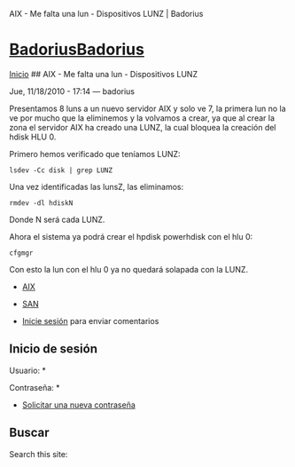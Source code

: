 





AIX - Me falta una lun - Dispositivos LUNZ | Badorius


















# [BadoriusBadorius](/ "Badorius")

 
 

[Inicio](/) ## AIX - Me falta una lun - Dispositivos LUNZ

 

Jue, 11/18/2010 - 17:14 — badorius

Presentamos 8 luns a un nuevo servidor AIX y solo ve 7, la primera lun no la ve por mucho que la eliminemos y la volvamos a crear, ya que al crear la zona el servidor AIX ha creado una LUNZ, la cual bloquea la creación del hdisk HLU 0.


Primero hemos verificado que teníamos LUNZ:


`lsdev -Cc disk | grep LUNZ`


Una vez identificadas las lunsZ, las eliminamos:


`rmdev -dl hdiskN`


Donde N será cada LUNZ.


Ahora el sistema ya podrá crear el hpdisk powerhdisk con el hlu 0:


`cfgmgr`


Con esto la lun con el hlu 0 ya no quedará solapada con la LUNZ.





* [AIX](/?q=taxonomy/term/8)
* [SAN](/?q=taxonomy/term/3)


* [Inicie sesión](/?q=user/login&destination=comment%2Freply%2F48%23comment-form) para enviar comentarios





 


## Inicio de sesión




Usuario: *



Contraseña: *



* [Solicitar una nueva contraseña](/?q=user/password "Solicita una contraseña nueva por correo electrónico.")






## Buscar





Search this site: 










 




